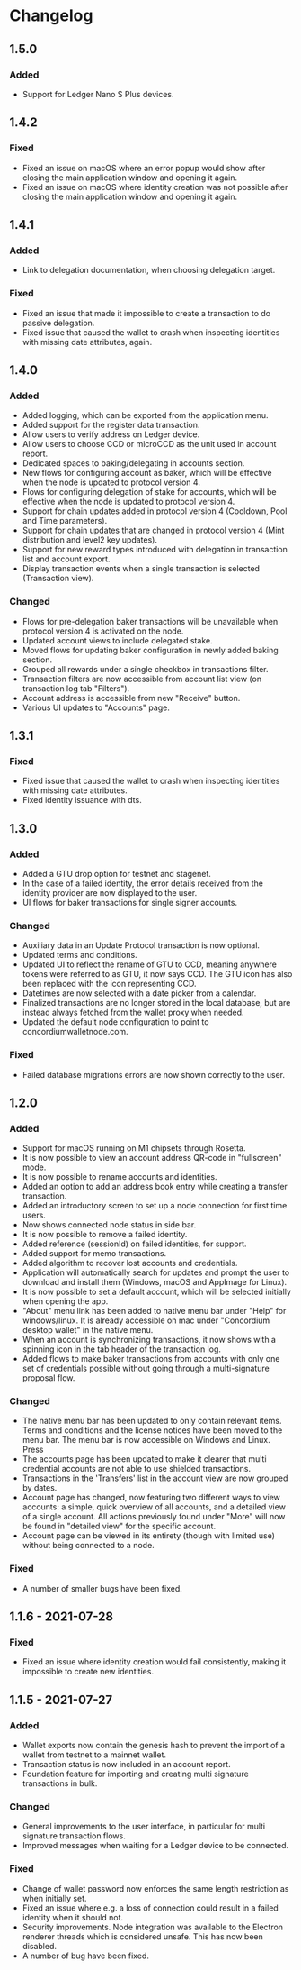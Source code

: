 # Changelog

## 1.5.0

### Added

-   Support for Ledger Nano S Plus devices.

## 1.4.2

### Fixed

-   Fixed an issue on macOS where an error popup would show after closing the main application window and opening it again.
-   Fixed an issue on macOS where identity creation was not possible after closing the main application window and opening it again.

## 1.4.1

### Added

-   Link to delegation documentation, when choosing delegation target.

### Fixed

-   Fixed an issue that made it impossible to create a transaction to do passive delegation.
-   Fixed issue that caused the wallet to crash when inspecting identities with missing date attributes, again.

## 1.4.0

### Added

-   Added logging, which can be exported from the application menu.
-   Added support for the register data transaction.
-   Allow users to verify address on Ledger device.
-   Allow users to choose CCD or microCCD as the unit used in account report.
-   Dedicated spaces to baking/delegating in accounts section.
-   New flows for configuring account as baker, which will be effective when the node is updated to protocol version 4.
-   Flows for configuring delegation of stake for accounts, which will be effective when the node is updated to protocol version 4.
-   Support for chain updates added in protocol version 4 (Cooldown, Pool and Time parameters).
-   Support for chain updates that are changed in protocol version 4 (Mint distribution and level2 key updates).
-   Support for new reward types introduced with delegation in transaction list and account export.
-   Display transaction events when a single transaction is selected (Transaction view).

### Changed

-   Flows for pre-delegation baker transactions will be unavailable when protocol version 4 is activated on the node.
-   Updated account views to include delegated stake.
-   Moved flows for updating baker configuration in newly added baking section.
-   Grouped all rewards under a single checkbox in transactions filter.
-   Transaction filters are now accessible from account list view (on transaction log tab "Filters").
-   Account address is accessible from new "Receive" button.
-   Various UI updates to "Accounts" page.

## 1.3.1

### Fixed

-   Fixed issue that caused the wallet to crash when inspecting identities with missing date attributes.
-   Fixed identity issuance with dts.

## 1.3.0

### Added

-   Added a GTU drop option for testnet and stagenet.
-   In the case of a failed identity, the error details received from the identity provider are now displayed to the user.
-   UI flows for baker transactions for single signer accounts.

### Changed

-   Auxiliary data in an Update Protocol transaction is now optional.
-   Updated terms and conditions.
-   Updated UI to reflect the rename of GTU to CCD, meaning anywhere tokens were referred to as GTU, it now says CCD. The GTU icon has also been replaced with the icon representing CCD.
-   Datetimes are now selected with a date picker from a calendar.
-   Finalized transactions are no longer stored in the local database, but are instead always fetched from the wallet proxy when needed.
-   Updated the default node configuration to point to concordiumwalletnode.com.

### Fixed

-   Failed database migrations errors are now shown correctly to the user.

## 1.2.0

### Added

-   Support for macOS running on M1 chipsets through Rosetta.
-   It is now possible to view an account address QR-code in "fullscreen" mode.
-   It is now possible to rename accounts and identities.
-   Added an option to add an address book entry while creating a transfer transaction.
-   Added an introductory screen to set up a node connection for first time users.
-   Now shows connected node status in side bar.
-   It is now possible to remove a failed identity.
-   Added reference (sessionId) on failed identities, for support.
-   Added support for memo transactions.
-   Added algorithm to recover lost accounts and credentials.
-   Application will automatically search for updates and prompt the user to download and install them (Windows, macOS and AppImage for Linux).
-   It is now possible to set a default account, which will be selected initially when opening the app.
-   "About" menu link has been added to native menu bar under "Help" for windows/linux. It is already accessible on mac under "Concordium desktop wallet" in the native menu.
-   When an account is synchronizing transactions, it now shows with a spinning icon in the tab header of the transaction log.
-   Added flows to make baker transactions from accounts with only one set of credentials possible without going through a multi-signature proposal flow.

### Changed

-   The native menu bar has been updated to only contain relevant items. Terms and conditions and the license notices have been moved to the menu bar. The menu bar is now accessible on Windows and Linux. Press
-   The accounts page has been updated to make it clearer that multi credential accounts are not able to use shielded transactions.
-   Transactions in the 'Transfers' list in the account view are now grouped by dates.
-   Account page has changed, now featuring two different ways to view accounts: a simple, quick overview of all accounts, and a detailed view of a single account. All actions previously found under "More" will now be found in "detailed view" for the specific account.
-   Account page can be viewed in its entirety (though with limited use) without being connected to a node.

### Fixed

-   A number of smaller bugs have been fixed.

## 1.1.6 - 2021-07-28

### Fixed

-   Fixed an issue where identity creation would fail consistently, making it impossible to create new identities.

## 1.1.5 - 2021-07-27

### Added

-   Wallet exports now contain the genesis hash to prevent the import of a wallet from testnet to a mainnet wallet.
-   Transaction status is now included in an account report.
-   Foundation feature for importing and creating multi signature transactions in bulk.

### Changed

-   General improvements to the user interface, in particular for multi signature transaction flows.
-   Improved messages when waiting for a Ledger device to be connected.

### Fixed

-   Change of wallet password now enforces the same length restriction as when initially set.
-   Fixed an issue where e.g. a loss of connection could result in a failed identity when it should not.
-   Security improvements. Node integration was available to the Electron renderer threads which is considered unsafe. This has now been disabled.
-   A number of bug have been fixed.
